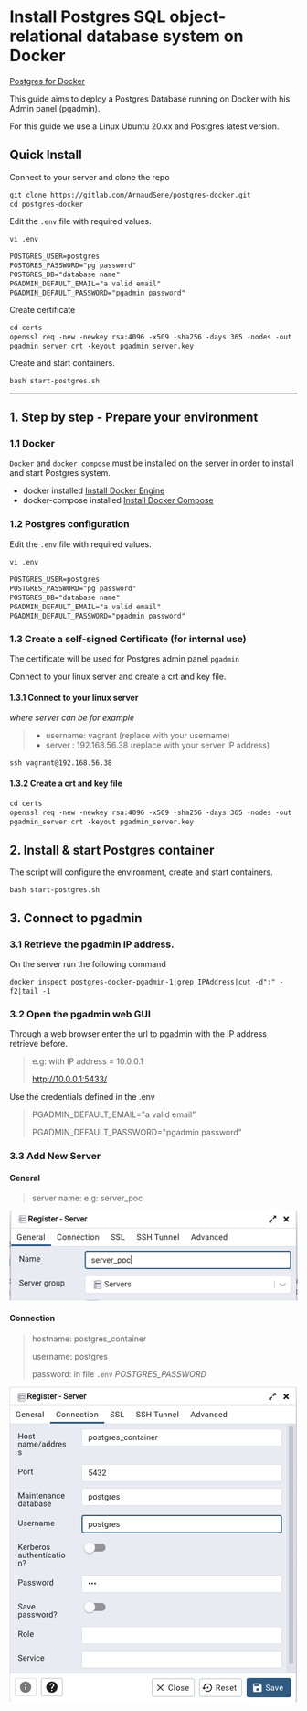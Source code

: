 # Install Postgres SQL object-relational database system on Docker

[Postgres for Docker](https://github.com/docker-library/docs/blob/master/postgres/README.md)

This guide aims to deploy a Postgres Database running on Docker with his Admin panel (pgadmin).

For this guide we use a Linux Ubuntu 20.xx and Postgres latest version.

## Quick Install

Connect to your server and clone the repo

```shell
git clone https://gitlab.com/ArnaudSene/postgres-docker.git
cd postgres-docker
```


Edit the `.env` file with required values.

```shell
vi .env
```

```dotenv
POSTGRES_USER=postgres
POSTGRES_PASSWORD="pg password"
POSTGRES_DB="database name"
PGADMIN_DEFAULT_EMAIL="a valid email"
PGADMIN_DEFAULT_PASSWORD="pgadmin password"
```

Create certificate

```shell
cd certs
openssl req -new -newkey rsa:4096 -x509 -sha256 -days 365 -nodes -out pgadmin_server.crt -keyout pgadmin_server.key
```

Create and start containers.

```shell
bash start-postgres.sh
```


---

## 1. Step by step - Prepare your environment

### 1.1 Docker
`Docker` and `docker compose` must be installed on the server in order to install and start Postgres system. 

- docker installed [Install Docker Engine](https://docs.docker.com/engine/install/)
- docker-compose installed [Install Docker Compose](https://docs.docker.com/compose/install/)

### 1.2 Postgres configuration 
Edit the `.env` file with required values.

```shell
vi .env
```

```dotenv
POSTGRES_USER=postgres
POSTGRES_PASSWORD="pg password"
POSTGRES_DB="database name"
PGADMIN_DEFAULT_EMAIL="a valid email"
PGADMIN_DEFAULT_PASSWORD="pgadmin password"
```

### 1.3 Create a self-signed Certificate (for internal use)

The certificate will be used for Postgres admin panel `pgadmin`

Connect to your linux server and create a crt and key file.

#### 1.3.1 Connect to your linux server

*where server can be for example* 

> - username: vagrant (replace with your username)
> - server  : 192.168.56.38 (replace with your server IP address)

```shell
ssh vagrant@192.168.56.38
```

#### 1.3.2 Create a crt and key file

```shell
cd certs
openssl req -new -newkey rsa:4096 -x509 -sha256 -days 365 -nodes -out pgadmin_server.crt -keyout pgadmin_server.key
```

## 2. Install & start Postgres container
The script will configure the environment, create and start containers.

```shell
bash start-postgres.sh
```

## 3. Connect to pgadmin
### 3.1 Retrieve the pgadmin IP address.

On the server run the following command
```shell
docker inspect postgres-docker-pgadmin-1|grep IPAddress|cut -d":" -f2|tail -1
```

### 3.2 Open the pgadmin web GUI
Through a web browser enter the url to pgadmin with the IP address retrieve before.

> e.g: with IP address = 10.0.0.1
> 
> http://10.0.0.1:5433/

Use the credentials defined in the .env

> PGADMIN_DEFAULT_EMAIL="a valid email"
> 
> PGADMIN_DEFAULT_PASSWORD="pgadmin password"


### 3.3 Add New Server
#### General
> server name: e.g: server_poc

![](img/pgadmin-tab-general-server-name.png)

#### Connection
> hostname: postgres_container
>  
> username: postgres
>  
> password: in file `.env` *POSTGRES_PASSWORD*

![](img/pgadmin-tab-connection.png)

